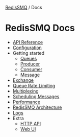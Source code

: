 [RedisSMQ](../README.md) / Docs

# RedisSMQ Docs

- [API Reference](api/README.md)
- [Configuration]()
- Getting started
    - [Queues]()
    - [Producer]()
    - [Consumer]()
    - [Message]()
- [Exchange]()
- [Queue Rate Limiting]()
- [Multiplexing]()
- [Scheduling Messages]()
- [Performance](performance.md)
- [RedisSMQ Architecture](redis-smq-architecture.md)
- [Logs](https://github.com/weyoss/redis-smq-common/blob/master/docs/logs.md)
- Extra
  - [HTTP API](https://github.com/weyoss/redis-smq-monitor)
  - [Web UI](https://github.com/weyoss/redis-smq-monitor-client)
